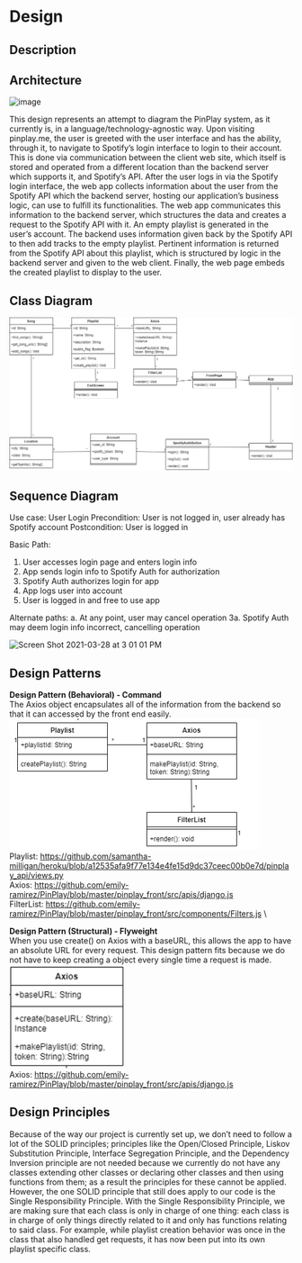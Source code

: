 # Design

## Description

## Architecture
![image](https://user-images.githubusercontent.com/78055520/112770369-59139f00-8fdb-11eb-8e65-3be907c7ede1.png)

  This design represents an attempt to diagram the PinPlay system, as it currently is, in a language/technology-agnostic way. Upon visiting pinplay.me, the user is greeted with the user interface and has the ability, through it, to navigate to Spotify’s login interface to login to their account. This is done via communication between the client web site, which itself is stored and operated from a different location than the backend server which supports it, and Spotify’s API. After the user logs in via the Spotify login interface, the web app collects information about the user from the Spotify API which the backend server, hosting our application’s business logic, can use to fulfill its functionalities. The web app communicates this information to the backend server, which structures the data and creates a request to the Spotify API with it. An empty playlist is generated in the user’s account. The backend uses information given back by the Spotify API to then add tracks to the empty playlist. Pertinent information is returned from the Spotify API about this playlist, which is structured by logic in the backend server and given to the web client. Finally, the web page embeds the created playlist to display to the user.   

## Class Diagram

![class diagram](media/design/classdiagram.png)

## Sequence Diagram
Use case: User Login
Precondition: User is not logged in, user already has Spotify account
Postcondition: User is logged in

Basic Path:
1. User accesses login page and enters login info
2. App sends login info to Spotify Auth for authorization
3. Spotify Auth authorizes login for app
4. App logs user into account
5. User is logged in and free to use app

Alternate paths:
a. At any point, user may cancel operation
3a. Spotify Auth may deem login info incorrect, cancelling operation

<img width="586" alt="Screen Shot 2021-03-28 at 3 01 01 PM" src="https://user-images.githubusercontent.com/75813227/112769552-8f9aeb00-8fd6-11eb-9ace-47765a1229ea.png">

## Design Patterns
**Design Pattern (Behavioral) - Command**\
The Axios object encapsulates all of the information from the backend so that it can accessed by the front end easily.\
![Class Diagram](media/design/command_pattern.png)\
Playlist: https://github.com/samantha-milligan/heroku/blob/a12535afa9f77e134e4fe15d9dc37ceec00b0e7d/pinplay_api/views.py \
Axios: https://github.com/emily-ramirez/PinPlay/blob/master/pinplay_front/src/apis/django.js \
FilterList: https://github.com/emily-ramirez/PinPlay/blob/master/pinplay_front/src/components/Filters.js \

**Design Pattern (Structural) - Flyweight**\
When you use create() on Axios with a baseURL, this allows the app to have an absolute URL for every request. This design pattern fits because we do not have to keep creating a object every single time a request is made. \
![Class Diagram](media/design/flyweight_pattern.png)\
Axios: https://github.com/emily-ramirez/PinPlay/blob/master/pinplay_front/src/apis/django.js

## Design Principles
Because of the way our project is currently set up, we don’t need to follow a lot of the SOLID principles; principles like the Open/Closed Principle, Liskov Substitution Principle, Interface Segregation Principle, and the Dependency Inversion principle are not needed because we currently do not have any classes extending other classes or declaring other classes and then using functions from them; as a result the principles for these cannot be applied. However, the one SOLID principle that still does apply to our code is the Single Responsibility Principle. With the Single Responsibility Principle, we are making sure that each class is only in charge of one thing: each class is in charge of only things directly related to it and only has functions relating to said class. For example, while playlist creation behavior was once in the class that also handled get requests, it has now been put into its own playlist specific class.
